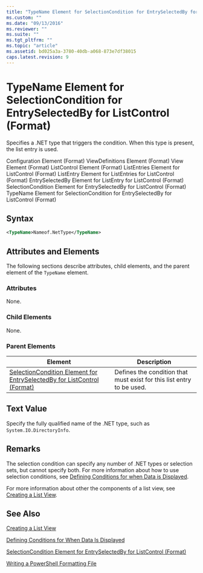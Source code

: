 ```yaml
---
title: "TypeName Element for SelectionCondition for EntrySelectedBy for ListControl (Format) | Microsoft Docs"
ms.custom: ""
ms.date: "09/13/2016"
ms.reviewer: ""
ms.suite: ""
ms.tgt_pltfrm: ""
ms.topic: "article"
ms.assetid: bd025a3a-3780-40db-a068-873e7df38015
caps.latest.revision: 9
---
```

# TypeName Element for SelectionCondition for EntrySelectedBy for ListControl (Format)

Specifies a .NET type that triggers the condition. When this type is present, the list entry is used.

Configuration Element (Format)
ViewDefinitions Element (Format)
View Element (Format)
ListControl Element (Format)
ListEntries Element for ListControl (Format)
ListEntry Element for ListEntries for ListControl (Format)
EntrySelectedBy Element for ListEntry for ListControl (Format)
SelectionCondition Element for EntrySelectedBy for ListControl (Format)
TypeName Element for SelectionCondition for EntrySelectedBy for ListControl (Format)

## Syntax

```xml
<TypeName>Nameof.NetType</TypeName>
```

## Attributes and Elements

The following sections describe attributes, child elements, and the parent element of the `TypeName` element.

### Attributes

None.

### Child Elements

None.

### Parent Elements

|Element|Description|
|-------------|-----------------|
|[SelectionCondition Element for EntrySelectedBy for ListControl (Format)](./selectioncondition-element-for-entryselectedby-for-listcontrol-format.md)|Defines the condition that must exist for this list entry to be used.|

## Text Value

Specify the fully qualified name of the .NET type, such as `System.IO.DirectoryInfo`.

## Remarks

The selection condition can specify any number of .NET types or selection sets, but cannot specify both. For more information about how to use selection conditions, see [Defining Conditions for when Data is Displayed](./defining-conditions-for-displaying-data.md).

For more information about other the components of a list view, see [Creating a List View](./creating-a-list-view.md).

## See Also

[Creating a List View](./creating-a-list-view.md)

[Defining Conditions for When Data Is Displayed](./defining-conditions-for-displaying-data.md)

[SelectionCondition Element for EntrySelectedBy for ListControl (Format)](./selectioncondition-element-for-entryselectedby-for-listcontrol-format.md)

[Writing a PowerShell Formatting File](./writing-a-powershell-formatting-file.md)
